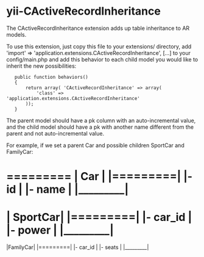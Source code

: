 yii-CActiveRecordInheritance
============================
 
  The CActiveRecordInheritance extension adds up table inheritance to AR models.
 
  To use this extension, just copy this file to your extensions/ directory,
  add 'import' => 'application.extensions.CActiveRecordInheritance', [...] to your
  config/main.php and add this behavior to each child model you would like to
  inherit the new possibilities:
 
       public function behaviors()
       {
           return array( 'CActiveRecordInheritance' => array(
               'class' => 'application.extensions.CActiveRecordInheritance'
           ));
       }
 
 The parent model should have a pk column with an auto-incremental value,
 and the child model should have a pk with another name different from the
 parent and not auto-incremental value.
 
 For example, if we set a parent Car and possible children SportCar and FamilyCar:
 
  =========
 |   Car   |
 |=========|
 |- id     |
 |- name   |
 |_________|
  ========= 
 | SportCar|
 |=========|
 |- car_id |
 |- power  |
 |_________|
  ========= 
 |FamilyCar|
 |=========|
 |- car_id |
 |- seats  |
 |_________|
